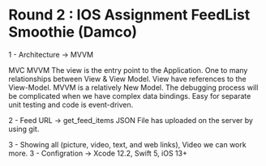 # Round 2 : IOS Assignment FeedList Smoothie (Damco)



1 - Architecture -> MVVM

MVC    MVVM
The view is the entry point to the Application.
One to many relationships between View & View Model.
View have references to the View-Model.
MVVM is a relatively New Model.
The debugging process will be complicated when we have complex data bindings.
Easy for separate unit testing and code is event-driven.


2 - Feed URL -> get_feed_items JSON File has uploaded on the server by using git. 

3 - Showing all (picture, video, text, and web links), Video we can work more.
3 - Configration -> Xcode 12.2, Swift 5, iOS 13+
